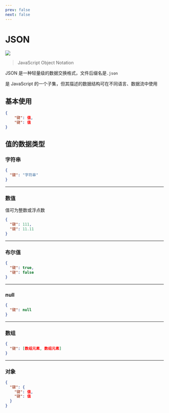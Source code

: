 ```yaml
---
prev: false
next: false
---
```


# JSON

![](/static/skill-images/web-infrastructure--json.png)

> JavaScript Object Notation

JSON 是一种轻量级的数据交换格式，文件后缀名是`.json`

是 JavaScript 的一个子集，但其描述的数据结构可在不同语言、数据流中使用

## 基本使用

```json
{
    "键": 值,
    "键": 值
}
```

## 值的数据类型

### 字符串

```json
{
  "键": "字符串"
}
```

---

### 数值

值可为整数或浮点数

```json
{
  "键": 111,
  "键": 11.11
}
```

---

### 布尔值

```json
{
  "键": true,
  "键": false
}
```

---

### null

```json
{
  "键": null
}
```

---

### 数组

```json
{
  "键": [数组元素, 数组元素]
}
```

---

### 对象

```json
{
  "键": {
    "键": 值,
    "键": 值
  }
}
```
